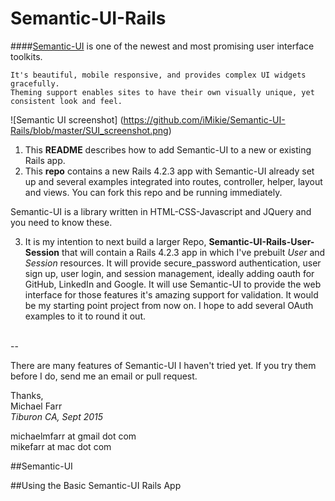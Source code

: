 # Semantic-UI-Rails
####[Semantic-UI](www.semantic-ui.com) is one of the newest and most promising user interface toolkits.  
```
It's beautiful, mobile responsive, and provides complex UI widgets gracefully.  
Theming support enables sites to have their own visually unique, yet consistent look and feel.
```
![Semantic UI screenshot] (https://github.com/iMikie/Semantic-UI-Rails/blob/master/SUI_screenshot.png)

1. This **README** describes how to add Semantic-UI to a new or existing Rails app.  
2. This **repo** contains a new Rails 4.2.3 app with Semantic-UI already set up and several examples integrated into routes, controller, helper, layout and views.  You can fork this repo and be running immediately.  

Semantic-UI is a library written in HTML-CSS-Javascript and JQuery and you need to know these.  

3. It is my intention to next build a larger Repo, **Semantic-UI-Rails-User-Session** that will contain a Rails 4.2.3 app in which I've prebuilt *User* and *Session* resources.  It will provide secure_password authentication, user sign up, user login, and session management, ideally adding oauth for GitHub, LinkedIn and Google.  It will use Semantic-UI to provide the web interface for those features it's amazing support for validation.  It would be my starting point project from now on. I hope to add several OAuth examples to it to round it out.  
<br>
--

There are many features of Semantic-UI I haven't tried yet.  If you try them before I do, send me an email or pull request.

Thanks, <br>
Michael Farr <br>
*Tiburon CA, Sept 2015*

michaelmfarr at gmail dot com <br>
mikefarr at mac dot com



##Semantic-UI

##Using the Basic Semantic-UI Rails App
